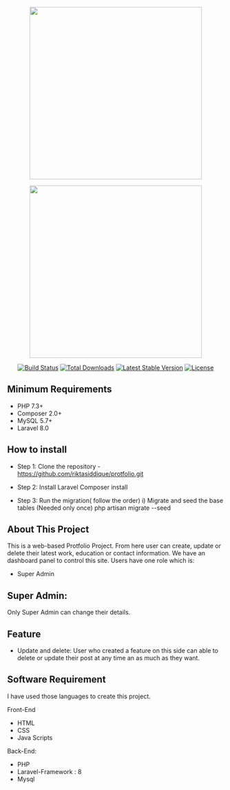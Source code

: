 <p align="center"><a href="https://laravel.com" target="_blank"><img src="https://raw.githubusercontent.com/laravel/art/master/logo-lockup/5%20SVG/2%20CMYK/1%20Full%20Color/laravel-logolockup-cmyk-red.svg" width="400"></a></p>
<p align="center"><a href="https://laravel.com" target="_blank"><img src="front/assets/images/home-img.png" width="400"></a></p>

<p align="center">
<a href="https://travis-ci.org/laravel/framework"><img src="https://travis-ci.org/laravel/framework.svg" alt="Build Status"></a>
<a href="https://packagist.org/packages/laravel/framework"><img src="https://img.shields.io/packagist/dt/laravel/framework" alt="Total Downloads"></a>
<a href="https://packagist.org/packages/laravel/framework"><img src="https://img.shields.io/packagist/v/laravel/framework" alt="Latest Stable Version"></a>
<a href="https://packagist.org/packages/laravel/framework"><img src="https://img.shields.io/packagist/l/laravel/framework" alt="License"></a>
</p>

## Minimum Requirements

- PHP 7.3+
- Composer 2.0+
- MySQL 5.7+
- Laravel 8.0

## How to install
- Step 1: Clone the repository - 
https://github.com/riktasiddique/protfolio.git

- Step 2: Install Laravel
 Composer install

- Step 3: Run the migration( follow the order)
    i) Migrate and seed the base tables (Needed only once)
    php artisan migrate --seed

## About This Project

This is a web-based Protfolio Project. From here user can create, update or delete their latest work, education or contact information.
We have an dashboard panel to control this site. Users have one role which is:
- Super Admin

## Super Admin: 
Only Super Admin can change their details.

## Feature

- Update and delete: User who created a feature on this side can able to delete or update their post at any time an as much as they want.

## Software Requirement
I have used those languages to create this project.

Front-End
- HTML
- CSS
- Java Scripts

Back-End: 
- PHP
- Laravel-Framework : 8
- Mysql